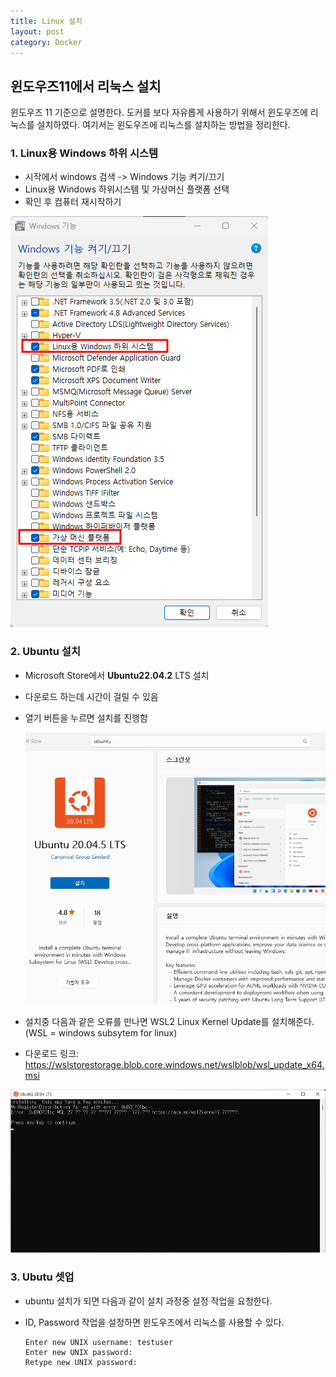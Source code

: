```yaml
---
title: Linux 설치
layout: post
category: Docker
---
```


## 윈도우즈11에서 리눅스 설치



윈도우즈 11 기준으로 설명한다. 도커를 보다 자유롭게 사용하기 위해서 윈도우즈에 리눅스를 설치하였다. 여기서는 윈도우즈에 리눅스를 설치하는 방법을 정리한다. 



### 1. Linux용 Windows 하위 시스템

* 시작에서 windows 검색 -> Windows 기능 켜기/끄기
* Linux용 Windows 하위시스템 및 가상머신 플랫폼 선택
* 확인 후 컴퓨터 재시작하기 

![image-20230226091734742](/public/img/image-20230226091734742.png)



### 2. Ubuntu 설치 

* Microsoft Store에서 **Ubuntu22.04.2** LTS 설치 

* 다운로드 하는데 시간이 걸릴 수 있음

* 열기 버튼을 누르면 설치를 진행함

  ![image-20230226092604388](/public/img/image-20230226092604388.png)

* 설치중 다음과 같은 오류를 만나면  WSL2 Linux Kernel Update를 설치해준다. (WSL = windows subsytem for linux)
* 다운로드 링크: https://wslstorestorage.blob.core.windows.net/wslblob/wsl_update_x64.msi

![img](/public/img/wslerror.png)



### 3. Ubutu 셋업

* ubuntu 설치가 되면 다음과 같이 설치 과정중 설정 작업을 요청한다. 

* ID, Password 작업을 설정하면 윈도우즈에서 리눅스를 사용할 수 있다.

  ```shell
  Enter new UNIX username: testuser
  Enter new UNIX password:
  Retype new UNIX password:
  ```

  